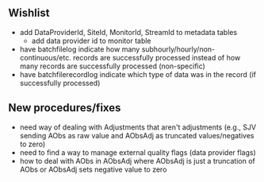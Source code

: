 ## Wishlist

- add DataProviderId, SiteId, MonitorId, StreamId to metadata tables 
  - add data provider id to monitor table
- have batchfilelog indicate how many subhourly/hourly/non-continuous/etc. records are successfully processed instead of how many records are successfully processed (non-specific)
- have batchfilerecordlog indicate which type of data was in the record (if successfully processed)


## New procedures/fixes
- need way of dealing with Adjustments that aren't adjustments (e.g., SJV sending AObs as raw value and AObsAdj as truncated values/negatives to zero)
- need to find a way to manage external quality flags (data provider flags)
- how to deal with AObs in AObsAdj where AObsAdj is just a truncation of AObs or AObsAdj sets negative value to zero
